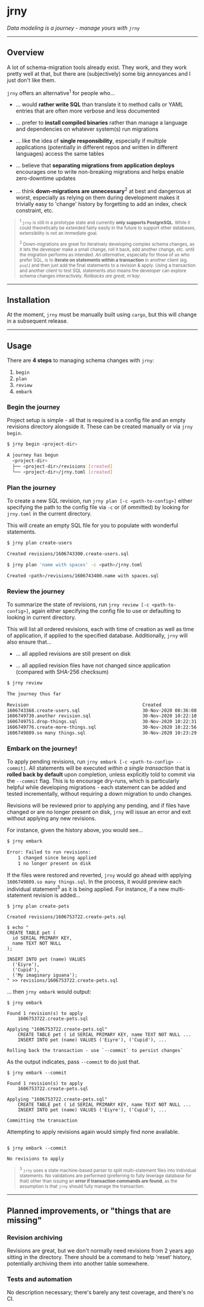 # jrny

*Data modeling is a journey - manage yours with `jrny`*

---

## Overview

A lot of schema-migration tools already exist. They work, and they work pretty well at that,
but there are (subjectively) some big annoyances and I just don't like them.

`jrny` offers an alternative<sup>1</sup> for people who...

* ... would **rather write SQL** than translate it to method calls or YAML entries that are often more verbose and less documented

* ... prefer to **install compiled binaries** rather than manage a language and dependencies on whatever system(s) run migrations

* ... like the idea of **single responsibility**, especially if multiple applications (potentially in different repos and written in different languages) access the same tables

* ... believe that **separating migrations from application deploys** encourages one to write non-breaking migrations and helps enable zero-downtime updates

* ... think **down-migrations are unnecessary**<sup>2</sup> at best and dangerous at worst, especially as relying on them during development makes it trivially easy to 'change' history by forgetting to add an index, check constraint, etc.


<small>

> <sup>1</sup> `jrny` is still in a prototype state and currently **only supports PostgreSQL**.
> While it could theoretically be extended fairly easily in the future to support other databases,
> extensibility is not an immediate goal.
>
> <sup>2</sup> Down-migrations are great for iteratively developing complex schema changes,
> as it lets the developer make a small change, roll it back, add another change, etc. until
> the migration performs as intended. *An alternative*, especially for those of us who prefer SQL,
> is to **iterate on statements within a transaction** in another client (eg. `psql`) and then just
> add the final statements to a revision & apply. Using a transaction and another client to test SQL
> statements *also* means the developer can explore schema changes interactively. *Rollbacks are great, m'kay.*

</small>

---

## Installation

At the moment, `jrny` must be manually built using `cargo`, but this will change in a subsequent release.

---

## Usage

There are **4 steps** to managing schema changes with `jrny`:

1. `begin`
2. `plan`
3. `review`
4. `embark`

### Begin the journey

Project setup is simple - all that is required is a config file and an empty revisions directory alongside it.
These can be created manually or via `jrny begin`.

```bash
$ jrny begin <project-dir>

A journey has begun
  <project-dir>
  ├── <project-dir>/revisions [created]
  └── <project-dir>/jrny.toml [created]
```

### Plan the journey

To create a new SQL revision, run `jrny plan [-c <path-to-config>]` either specifying the path to the
config file via `-c` or (if ommitted) by looking for `jrny.toml` in the current directory.

This will create an empty SQL file for you to populate with wonderful statements.

```bash
$ jrny plan create-users

Created revisions/1606743300.create-users.sql

$ jrny plan 'name with spaces' -c <path>/jrny.toml

Created <path>/revisions/1606743400.name with spaces.sql
```

### Review the journey

To summarize the state of revisions, run `jrny review [-c <path-to-config>]`, again either specifying the config
file to use or defaulting to looking in current directory.

This will list all ordered revisions, each with time of creation as well as time of application, if applied to the specified database.
Additionally, `jrny` will also ensure that...

* ... all applied revisions are still present on disk

* ... all applied revision files have not changed since application (compared with SHA-256 checksum)

```bash
$ jrny review

The journey thus far

Revision                                          Created                  Applied
1606743368.create-users.sql                       30-Nov-2020 08:36:08     30-Nov-2020 08:38:43     The file has changed after being applied
1606749730.another revision.sql                   30-Nov-2020 10:22:10     30-Nov-2020 10:23:12
1606749751.drop-things.sql                        30-Nov-2020 10:22:31     30-Nov-2020 10:23:12     No corresponding file could not be found
1606749776.create-more-things.sql                 30-Nov-2020 10:22:56     30-Nov-2020 10:23:12
1606749809.so many things.sql                     30-Nov-2020 10:23:29     --
```

### Embark on the journey!

To apply pending revisions, run `jrny embark [-c <path-to-config> --commit]`.
All statements will be executed *within a single transaction* that is **rolled back by default** upon completion,
unless explicitly told to commit via the `--commit` flag.
This is to encourage dry-runs, which is particularly helpful while developing migrations -
each statement can be added and tested incrementally, without requiring a down migration to undo changes.

Revisions will be reviewed prior to applying any pending, and if files have changed or are no longer
present on disk, `jrny` will issue an error and exit without applying any new revisions.

For instance, given the history above, you would see...

```bash
$ jrny embark

Error: Failed to run revisions:
	1 changed since being applied
	1 no longer present on disk
```

If the files were restored and reverted, `jrny` would go ahead with applying `1606749809.so many things.sql`.
In the process, it would preview each individual statement<sup>3</sup> as it is being applied. For instance,
if a new multi-statement revision is added...

```
$ jrny plan create-pets

Created revisions/1606753722.create-pets.sql

$ echo "
CREATE TABLE pet (
  id SERIAL PRIMARY KEY,
  name TEXT NOT NULL
);

INSERT INTO pet (name) VALUES
  ('Eiyre'),
  ('Cupid'),
  ('My imaginary iguana');
" >> revisions/1606753722.create-pets.sql
```

... then `jrny embark` would output:

```
$ jrny embark

Found 1 revision(s) to apply
	1606753722.create-pets.sql

Applying "1606753722.create-pets.sql"
	CREATE TABLE pet ( id SERIAL PRIMARY KEY, name TEXT NOT NULL ...
	INSERT INTO pet (name) VALUES ('Eiyre'), ('Cupid'), ...

Rolling back the transaction - use `--commit` to persist changes`
```

As the output indicates, pass `--commit` to do just that.

```
$ jrny embark --commit

Found 1 revision(s) to apply
	1606753722.create-pets.sql

Applying "1606753722.create-pets.sql"
	CREATE TABLE pet ( id SERIAL PRIMARY KEY, name TEXT NOT NULL ...
	INSERT INTO pet (name) VALUES ('Eiyre'), ('Cupid'), ...

Committing the transaction
```

Attempting to apply revisions again would simply find none available.

```

$ jrny embark --commit

No revisions to apply
```

<small>

> <sup>3</sup> `jrny` uses a state machine-based parser to split multi-statement files into
> individual statements. No validations are performed (preferring to fully leverage database
> for that) other than issuing an **error if transaction commands are found**, as the
> assumption is that `jrny` should fully manage the transaction.

</small>

---

## Planned improvements, or "things that are missing"

### Revision archiving

Revisions are great, but we don't normally need revisions from 2 years ago sitting in the directory.
There should be a command to help 'reset' history, potentially archiving them into another table somewhere.

### Tests and automation

No description necessary; there's barely any test coverage, and there's no CI.
